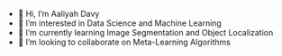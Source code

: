 - 👋 Hi, I’m Aaliyah Davy
- 👀 I’m interested in Data Science and Machine Learning
- 🌱 I’m currently learning Image Segmentation and Object Localization
- 💞️ I’m looking to collaborate on Meta-Learning Algorithms

<!---
aaliyah-davy/aaliyah-davy is a ✨ special ✨ repository because its `README.md` (this file) appears on your GitHub profile.
You can click the Preview link to take a look at your changes.
--->
